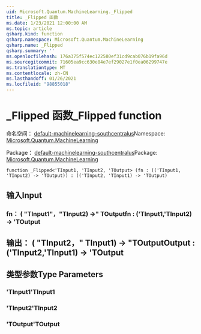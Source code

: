 ```yaml
---
uid: Microsoft.Quantum.MachineLearning._Flipped
title: _Flipped 函数
ms.date: 1/23/2021 12:00:00 AM
ms.topic: article
qsharp.kind: function
qsharp.namespace: Microsoft.Quantum.MachineLearning
qsharp.name: _Flipped
qsharp.summary: ''
ms.openlocfilehash: 176a375f574ec122580ef31cd9cab076b19fa96d
ms.sourcegitcommit: 71605ea9cc630e84e7ef29027e1f0ea06299747e
ms.translationtype: MT
ms.contentlocale: zh-CN
ms.lasthandoff: 01/26/2021
ms.locfileid: "98855018"
---
```

# <a name="_flipped-function"></a><span data-ttu-id="32922-102">_Flipped 函数</span><span class="sxs-lookup"><span data-stu-id="32922-102">_Flipped function</span></span>

<span data-ttu-id="32922-103">命名空间： [default-machinelearning-southcentralus](xref:Microsoft.Quantum.MachineLearning)</span><span class="sxs-lookup"><span data-stu-id="32922-103">Namespace: [Microsoft.Quantum.MachineLearning](xref:Microsoft.Quantum.MachineLearning)</span></span>

<span data-ttu-id="32922-104">Package： [default-machinelearning-southcentralus](https://nuget.org/packages/Microsoft.Quantum.MachineLearning)</span><span class="sxs-lookup"><span data-stu-id="32922-104">Package: [Microsoft.Quantum.MachineLearning](https://nuget.org/packages/Microsoft.Quantum.MachineLearning)</span></span>




```qsharp
function _Flipped<'TInput1, 'TInput2, 'TOutput> (fn : (('TInput1, 'TInput2) -> 'TOutput)) : (('TInput2, 'TInput1) -> 'TOutput)
```


## <a name="input"></a><span data-ttu-id="32922-105">输入</span><span class="sxs-lookup"><span data-stu-id="32922-105">Input</span></span>

### <a name="fn--tinput1tinput2---toutput"></a><span data-ttu-id="32922-106">fn： ( "TInput1"，"TInput2) ->" TOutput</span><span class="sxs-lookup"><span data-stu-id="32922-106">fn : ('TInput1,'TInput2) -> 'TOutput</span></span>





## <a name="output--tinput2tinput1---toutput"></a><span data-ttu-id="32922-107">输出： ( "TInput2，" TInput1) -> "TOutput</span><span class="sxs-lookup"><span data-stu-id="32922-107">Output : ('TInput2,'TInput1) -> 'TOutput</span></span>



## <a name="type-parameters"></a><span data-ttu-id="32922-108">类型参数</span><span class="sxs-lookup"><span data-stu-id="32922-108">Type Parameters</span></span>

### <a name="tinput1"></a><span data-ttu-id="32922-109">'TInput1</span><span class="sxs-lookup"><span data-stu-id="32922-109">'TInput1</span></span>


### <a name="tinput2"></a><span data-ttu-id="32922-110">'TInput2</span><span class="sxs-lookup"><span data-stu-id="32922-110">'TInput2</span></span>


### <a name="toutput"></a><span data-ttu-id="32922-111">'TOutput</span><span class="sxs-lookup"><span data-stu-id="32922-111">'TOutput</span></span>

